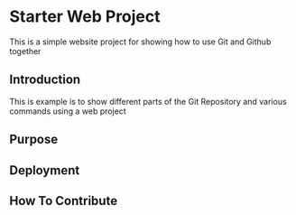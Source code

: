 # Starter Web Project

This is a simple website project 
for showing how to use Git and Github together

## Introduction
This is example is to show different parts of the 
Git Repository and various commands using a web project

## Purpose

## Deployment

## How To Contribute